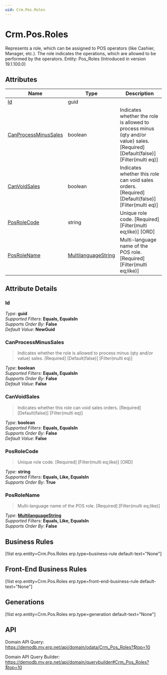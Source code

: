 ```yaml
---
uid: Crm.Pos.Roles
---
```

# Crm.Pos.Roles

Represents a role, which can be assigned to POS operators (like Cashier, Manager, etc.). The role indicates the operations, which are allowed to be performed by the operators. Entity: Pos_Roles (Introduced in version 19.1.100.0)

## Attributes

| Name | Type | Description |
| ---- | ---- | --- |
| [Id](Crm.Pos.Roles.md#Id) | guid |  
| [CanProcessMinusSales](Crm.Pos.Roles.md#CanProcessMinusSales) | boolean | Indicates whether the role is allowed to process minus (qty and/or value) sales. [Required] [Default(false)] [Filter(multi eq)] 
| [CanVoidSales](Crm.Pos.Roles.md#CanVoidSales) | boolean | Indicates whether this role can void sales orders. [Required] [Default(false)] [Filter(multi eq)] 
| [PosRoleCode](Crm.Pos.Roles.md#PosRoleCode) | string | Unique role code. [Required] [Filter(multi eq;like)] [ORD] 
| [PosRoleName](Crm.Pos.Roles.md#PosRoleName) | [MultilanguageString](../data-types.md#MultilanguageString) | Multi-language name of the POS role. [Required] [Filter(multi eq;like)] 


## Attribute Details

### Id

_Type_: **guid**  
_Supported Filters_: **Equals, EqualsIn**  
_Supports Order By_: **False**  
_Default Value_: **NewGuid**  

### CanProcessMinusSales

> Indicates whether the role is allowed to process minus (qty and/or value) sales. [Required] [Default(false)] [Filter(multi eq)]

_Type_: **boolean**  
_Supported Filters_: **Equals, EqualsIn**  
_Supports Order By_: **False**  
_Default Value_: **False**  

### CanVoidSales

> Indicates whether this role can void sales orders. [Required] [Default(false)] [Filter(multi eq)]

_Type_: **boolean**  
_Supported Filters_: **Equals, EqualsIn**  
_Supports Order By_: **False**  
_Default Value_: **False**  

### PosRoleCode

> Unique role code. [Required] [Filter(multi eq;like)] [ORD]

_Type_: **string**  
_Supported Filters_: **Equals, Like, EqualsIn**  
_Supports Order By_: **True**  

### PosRoleName

> Multi-language name of the POS role. [Required] [Filter(multi eq;like)]

_Type_: **[MultilanguageString](../data-types.md#MultilanguageString)**  
_Supported Filters_: **Equals, Like, EqualsIn**  
_Supports Order By_: **False**  



## Business Rules

[!list erp.entity=Crm.Pos.Roles erp.type=business-rule default-text="None"]

## Front-End Business Rules

[!list erp.entity=Crm.Pos.Roles erp.type=front-end-business-rule default-text="None"]

## Generations

[!list erp.entity=Crm.Pos.Roles erp.type=generation default-text="None"]

## API

Domain API Query:
<https://demodb.my.erp.net/api/domain/odata/Crm_Pos_Roles?$top=10>

Domain API Query Builder:
<https://demodb.my.erp.net/api/domain/querybuilder#Crm_Pos_Roles?$top=10>


